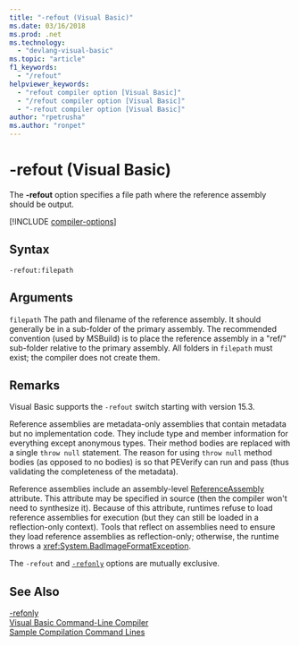 ```yaml
---
title: "-refout (Visual Basic)"
ms.date: 03/16/2018
ms.prod: .net
ms.technology: 
  - "devlang-visual-basic"
ms.topic: "article"
f1_keywords: 
  - "/refout"
helpviewer_keywords: 
  - "refout compiler option [Visual Basic]"
  - "/refout compiler option [Visual Basic]"
  - "-refout compiler option [Visual Basic]"
author: "rpetrusha"
ms.author: "ronpet"
---
```


# -refout (Visual Basic)

The **-refout** option specifies a file path where the reference assembly should be output.

[!INCLUDE [compiler-options](~/includes/compiler-options.md)]

## Syntax

```console
-refout:filepath
```

## Arguments

 `filepath`
The path and filename of the reference assembly. It should generally be in a sub-folder of the primary assembly. The recommended convention (used by MSBuild) is to place the reference assembly in a "ref/" sub-folder relative to the primary assembly. All folders in `filepath` must exist; the compiler does not create them. 

## Remarks

Visual Basic supports the `-refout` switch starting with version 15.3.

Reference assemblies are metadata-only assemblies that contain metadata but no implementation code. They include type and member information for everything except anonymous types. Their method bodies are replaced with a single `throw null` statement. The reason for using `throw null` method bodies (as opposed to no bodies) is so that PEVerify can run and pass (thus validating the completeness of the metadata).

Reference assemblies include an assembly-level [ReferenceAssembly](xref:System.Runtime.CompilerServices.ReferenceAssemblyAttribute) attribute. This attribute may be specified in source (then the compiler won't need to synthesize it). Because of this attribute, runtimes refuse to load reference assemblies for execution (but they can still be loaded in a reflection-only context). Tools that reflect on assemblies need to ensure they load reference assemblies as reflection-only; otherwise, the runtime throws a <xref:System.BadImageFormatException>.

The `-refout` and [`-refonly`](refonly-compiler-option.md) options are mutually exclusive.

## See Also
[-refonly](refonly-compiler-option.md)   
[Visual Basic Command-Line Compiler](index.md)  
[Sample Compilation Command Lines](sample-compilation-command-lines.md)  

